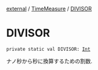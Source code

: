 [external](../index.md) / [TimeMeasure](index.md) / [DIVISOR](./-d-i-v-i-s-o-r.md)

# DIVISOR

`private static val DIVISOR: `[`Int`](https://kotlinlang.org/api/latest/jvm/stdlib/kotlin/-int/index.html)

ナノ秒から秒に換算するための割数.

